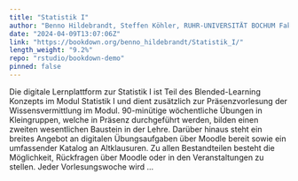 ```yaml
---
title: "Statistik I"
author: "Benno Hildebrandt, Steffen Köhler, RUHR-UNIVERSITÄT BOCHUM Fakultät für Wirtschaftswissenschaft Lehrstuhl für Statistik/Ökonometrie"
date: "2024-04-09T13:07:06Z"
link: "https://bookdown.org/benno_hildebrandt/Statistik_I/"
length_weight: "9.2%"
repo: "rstudio/bookdown-demo"
pinned: false
---
```


Die digitale Lernplattform zur Statistik I ist Teil des Blended-Learning Konzepts im Modul Statistik I und dient zusätzlich zur Präsenzvorlesung der Wissensvermittlung im Modul. 90-minütige wöchentliche Übungen in Kleingruppen, welche in Präsenz durchgeführt werden, bilden einen zweiten wesentlichen Baustein in der Lehre. Darüber hinaus steht ein breites Angebot an digitalen Übungsaufgaben über Moodle bereit sowie ein umfassender Katalog an Altklausuren. Zu allen Bestandteilen besteht die Möglichkeit, Rückfragen über Moodle oder in den Veranstaltungen zu stellen. Jeder Vorlesungswoche wird ...
